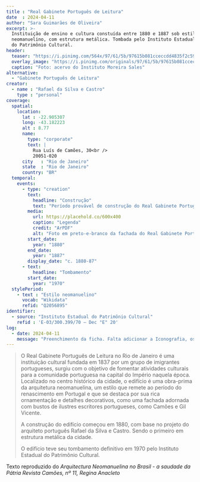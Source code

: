 ```yaml
---
title : "Real Gabinete Português de Leitura"
date  : 2024-04-11 
author: "Sara Guimarães de Oliveira" 
excerpt: >- 
  Instituição de ensino e cultura constuída entre 1880 e 1887 sob estilo
  neomanuelino, com estrutura metálica. Tombada pelo Instituto Estadual
  do Patrimônio Cultural.
header:
  teaser: "https://i.pinimg.com/564x/97/61/5b/97615b081cceccdd4835f2c595ad73d6.jpg"
  overlay_image: "https://i.pinimg.com/originals/97/61/5b/97615b081cceccdd4835f2c595ad73d6.jpg"
  caption: "Foto: acervo do Instituto Moreira Sales"
alternative:
  - "Gabinete Português de Leitura"
creator:
  - name : "Rafael da Silva e Castro"
    type : "personal"
coverage:
  spatial:
    location:
      lat : -22.905307 
      long: -43.182223
      alt : 8.77
      name:
        type: "corporate"
        text: |
          Rua Luís de Camões, 30<br />
          20051-020
      city   : "Rio de Janeiro"
      state  : "Rio de Janeiro"
      country: "BR"
  temporal:
    events:
      - type: "creation"
        text:
          headline: "Construção"
          text: "Período provável de construção do Real Gabinete Português de Leitura"
        media:
          url: https://placehold.co/600x400
          caption: "Legenda"
          credit: "ArPDF"
          alt: "Foto em preto-e-branco da fachada do Real Gabinete Português de Leitura"
        start_date:
          year: "1880"
        end_date:
          year: "1887"
        display_date: "c. 1880-87"
      - text:
          headline: "Tombamento"
        start_date:
          year: "1970"
  stylePeriod:
    - text : "Estilo neomanuelino"
      vocab: "Wikidata"
      refid: "Q2056895"
identifier:
  - source: "Instituto Estadual do Patrimônio Cultural"
    refid : 'E-03/300.399/70 – Dec "E" 20'
log:
  - date: 2024-04-11
    message: "Preenchimento da ficha. Falta adicionar a Iconografia, os DWGs e Docs"
---
```


</blockquote>

>O Real Gabinete Português de Leitura no Rio de Janeiro é uma instituição
>cultural fundada em 1837 por um grupo de imigrantes portugueses, surgiu
>com o objetivo de fomentar atividades culturais para a comunidade
>portuguesa na capital do Império naquela época. Localizado no centro
>histórico da cidade, o edifício é uma obra-prima da arquitetura
>neomanuelina, um estilo que remete ao período do renascimento em
>Portugal e que se destaca por sua rica ornamentação e detalhes
>decorativos, como uma fachada adornada com bustos de ilustres escritores
>portugueses, como Camões e Gil Vicente.
>
>A construção do edifício começou em 1880, com base no projeto do
>arquiteto português Rafael da Silva e Castro. Sendo o primeiro em
>estrutura metálica da cidade. 
>
>O edifício teve seu tombamento definitivo em 1970 pelo Instituto
>Estadual do Patrimônio Cultural.

  <footer class="figure-caption">Texto reproduzido
  do <cite> Arquitectura Neomanuelina no Brasil - a saudade da Pátria Revista Camões, nº 11, <cite> Regina Anacleto</footer>
</blockquote>
